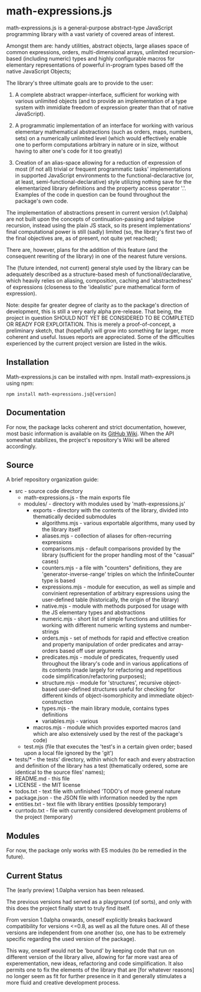 # math-expressions.js

math-expressions.js is a general-purpose abstract-type JavaScript programming library with a vast variety of covered areas of interest.

Amongst them are: handy utilities, abstract objects, large aliases space of common expressions,
orders, multi-dimensional arrays, unlimited recursion-based (including numeric) types
and highly configurable macros for elementary representations of powerful in-program
types based off the native JavaScript Objects;

The library's three ultimate goals are to provide to the user:

1. A complete abstract wrapper-interface, sufficient for
   working with various unlimited objects (and to provide an
   implementation of a type system with immidiate freedom of
   expression greater than that of native JavaScript).

2. A programmatic implementation of an interface for working with
   various elementary mathematical abstractions
   (such as orders, maps, numbers, sets) on a numerically unlimited
   level (which would effectively enable one to perform computations
   arbitrary in nature or in size, without having to alter one's
   code for it too greatly)

3. Creation of an alias-space allowing for a reduction of expression of
   most (if not all) trivial or frequent programmatic tasks' implementations
   in supported JavaScript environments to the functional-declaractive
   (or, at least, semi-functional-declarative) style utilizing nothing save
   for the elementarized library definitions and the property access operator '.'.
   Examples of the code in question can be found throughout the package's own code.

The implementation of abstractions present in current version (v1.0alpha) are not built upon the concepts of
continuation-passing and tailpipe recursion, instead using the plain JS stack, so its present implementations' final
computational power is still (sadly) limited (so, the library's first two of the final objectives are, as of present, not quite yet reached);

There are, however, plans for the addition of this feature (and the consequent rewriting of the library)
in one of the nearest future versions.

The (future intended, not current) general style used by the library can be adequately described as a structure-based mesh of 
functional/declarative, which heavily relies on aliasing, composition, caching and 'abstractedness' of expressions 
(closeness to the 'idealistic' pure mathematical form of expression). 

Note: despite far greater degree of clarity as to the package's direction of development, this is still a very early alpha pre-release. That being, the project in question SHOULD NOT YET BE CONSIDERED TO BE COMPLETED OR READY FOR EXPLOITATION. This is merely a proof-of-concept, a preliminary sketch, that (hopefully) will grow into something far larger, more coherent and useful. Issues reports are appreciated. Some of the difficulties experienced by the current project version are listed in the wikis.

## Installation

Math-expressions.js can be installed with npm.
Install math-expressions.js using npm:

    npm install math-expressions.js@[version]

## Documentation

<!-- * Planned: each version has its own documentation... Though stuff >= 0.8 is marked as 'not recommended for use (bugs)' -->
<!-- todo: MOST BASIC DOCS! -->
For now, the package lacks coherent and strict documentation, however, most basic information is available on its [GitHub Wiki](https://github.com/HGARgG-0710/math-expressions.js/wiki).
When the API somewhat stabilizes, the project's repository's Wiki will be altered accordingly. 

## Source

A brief repository organization guide:

-   src - source code directory
    -   math-expressions.js - the main exports file
    -   modules/ - directory with modules used by 'math-expressions.js'
        -   exports - directory with the contents of the library, divided into thematically decided submodules
            -   algorithms.mjs - various exportable algorithms, many used by the library itself
            -   aliases.mjs - collection of aliases for often-recurring expressions
            -   comparisons.mjs - default comparisons provided by the library (sufficient for the proper handling most of the "casual" cases)
            -   counters.mjs - a file with "counters" definitions, they are 'generator-inverse-range' triples on which the InfiniteCounter type is based
            -   expressions.mjs - module for execution, as well as simple and convinient representation of arbitrary expressions using the user-defined table (historically, the origin of the library)
            -   native.mjs - module with methods purposed for usage with the JS elementary types and abstractions
            -   numeric.mjs - short list of simple functions and utilities for working with different numeric writing systems and number-strings
            -   orders.mjs - set of methods for rapid and effective creation and property manipulation of order predicates and array-orders based off user arguments
            -   predicates.mjs - module of predicates, frequently used throughout the library's code and in various applications of its contents (made largely for refactoring and repetitious code simplification/refactoring purposes);
            -   structure.mjs - module for 'structures', recursive object-based user-defined structures useful for checking for different kinds of object-isomorphicity and immediate object-construction
            -   types.mjs - the main library module, contains types definitions
            -   variables.mjs - various
        -   macros.mjs - module which provides exported macros (and which are also extensively used by the rest of the package's code)
    -   test.mjs (file that executes the 'test's in a certain given order; based upon a local file ignored by the 'git')
-   tests/\* - the tests' directory, within which for each and every abstraction and definition of the library has a test (thematically ordered, some are identical to the source files' names); 
-   README.md - this file
-   LICENSE - the MIT license
-   todos.txt - text file with unfinished 'TODO's of more general nature
-   package.json - the JSON file with information needed by the npm
-   entities.txt - text file with library entities (possibly temporary)
-   currtodo.txt - file with currently considered development problems of the project (temporary)

## Modules

For now, the package only works with ES modules (to be remedied in the future).

<!-- TODO: add support for CommonJS modules - after testing, compile to CJS with tsc and add the appropriate 'export-require' fields into the 'package.json' file, decide which extensions one'd rather use... -->

## Current Status

The (early preview) 1.0alpha version has been released.

The previous versions had served as a playground (of sorts), and only with this does the project finally start to truly find itself. 

From version 1.0alpha onwards, oneself explicitly breaks backward compatibility for versions <=0.8, as well as all the future ones.
All of these versions are independent from one another (so, one has to be extremely specific regarding the used version of the package).

This way, oneself would not be 'bound' by keeping code that run on different version of the library alive, allowing for far more vast area of
experementation, new ideas, refactoring and code simplification. It also permits one to fix the elements of the library that are [for whatever reasons]
no longer seem as fit for further presence in it and generally stimulates a more fluid and creative development process.
